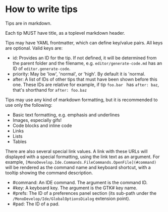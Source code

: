 ﻿# How to write tips

Tips are in markdown.

Each tip MUST have title, as a toplevel markdown header.

Tips may have YAML frontmatter, which can define key/value pairs. All keys are optional. Valid keys are:

* id: Provides an ID for the tip. If not defined, it will be determined from the
  parent folder and the filename, e.g. `editor/generate-code.md` has an ID of `editor.generate-code`.
* priority: May be 'low', 'normal', or 'high'. By default it is 'normal.
* after: A list of IDs of other tips that must have been shown before this one. These IDs are relative
  for example, if tip `foo.bar ` has `after: baz`, that's shorthand for `after: foo.baz`

Tips may use any kind of markdown formatting, but it is recommended to use only the following:

* Basic text formatting, e.g. emphasis and underlines
* Images, especially gifs!
* Code blocks and inline code
* Links
* Lists
* Tables

There are also several special link values. A link with these URLs will displayed with
a special formatting, using the link text as an argument. For example,
`[MonoDevelop.Ide.Commands.FileCommands.OpenFile](#command)` will be rendered as the
command name and keyboard shortcut, with a tooltip showing the command
description.

* #command: An IDE command. The argument is the command ID.
* #key: A keyboard key. The argument is the GTK# key name.
* #prefs: The ID of a preferences panel section (its sub-path under the
  `/MonoDevelop/Ide/GlobalOptionsDialog` extension point).
* #pad: The ID of a pad.